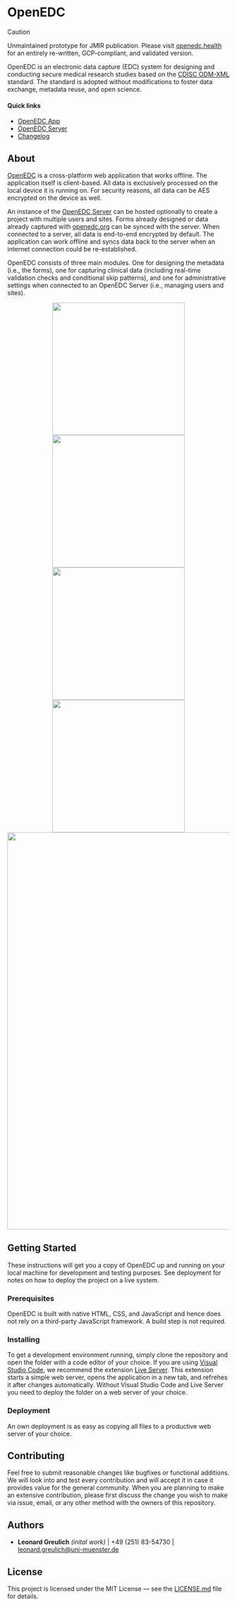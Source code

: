 # OpenEDC

> [!CAUTION]  
> Unmaintained prototype for JMIR publication. Please visit [openedc.health](https://openedc.health/) for an entirely re-written, GCP-compliant, and validated version.

OpenEDC is an electronic data capture (EDC) system for designing and conducting secure medical research studies based on the [CDISC ODM-XML](https://www.cdisc.org/standards/data-exchange/odm) standard. The standard is adopted without modifications to foster data exchange, metadata reuse, and open science.

#### Quick links

- [OpenEDC App](https://openedc.org/)
- [OpenEDC Server](https://github.com/imi-muenster/OpenEDC-Server)
- [Changelog](CHANGELOG.md)

## About

[OpenEDC](https://openedc.org/) is a cross-platform web application that works offline. The application itself is client-based. All data is exclusively processed on the local device it is running on. For security reasons, all data can be AES encrypted on the device as well.

An instance of the [OpenEDC Server](https://github.com/imi-muenster/OpenEDC-Server) can be hosted optionally to create a project with multiple users and sites. Forms already designed or data already captured with [openedc.org](https://openedc.org/) can be synced with the server. When connected to a server, all data is end-to-end encrypted by default. The application can work offline and syncs data back to the server when an internet connection could be re-established.

OpenEDC consists of three main modules. One for designing the metadata (i.e., the forms), one for capturing clinical data (including real-time validation checks and conditional skip patterns), and one for administrative settings when connected to an OpenEDC Server (i.e., managing users and sites).

<div align="center">
    <img src="https://static.uni-muenster.de/odm/mobile_1.png?" width="300">
    <img src="https://static.uni-muenster.de/odm/mobile_2.png?" width="300">
</div>

<div align="center">
    <img src="https://static.uni-muenster.de/odm/mobile_3.png?" width="300">
    <img src="https://static.uni-muenster.de/odm/mobile_4.png?" width="300">
</div>

<div align="center">
    <img src="https://static.uni-muenster.de/odm/data_capture.png?" width="900">
</div>

## Getting Started

These instructions will get you a copy of OpenEDC up and running on your local machine for development and testing purposes. See deployment for notes on how to deploy the project on a live system.

### Prerequisites

OpenEDC is built with native HTML, CSS, and JavaScript and hence does not rely on a third-party JavaScript framework. A build step is not required.

### Installing

To get a development environment running, simply clone the repository and open the folder with a code editor of your choice. If you are using [Visual Studio Code](https://code.visualstudio.com/), we recommend the extension [Live Server](https://marketplace.visualstudio.com/items?itemName=ritwickdey.LiveServer). This extension starts a simple web server, opens the application in a new tab, and refrehes it after changes automatically. Without Visual Studio Code and Live Server you need to deploy the folder on a web server of your choice.

### Deployment

An own deployment is as easy as copying all files to a productive web server of your choice.

## Contributing

Feel free to submit reasonable changes like bugfixes or functional additions. We will look into and test every contribution and will accept it in case it provides value for the general community. When you are planning to make an extensive contribution, please first discuss the change you wish to make via issue, email, or any other method with the owners of this repository.

## Authors

* **Leonard Greulich** *(inital work)* | +49 (251) 83-54730 | leonard.greulich@uni-muenster.de

## License

This project is licensed under the MIT License — see the [LICENSE.md](LICENSE.md) file for details.
